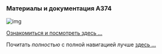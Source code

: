 ### Материалы и документация **А374**

![img](https://1.bp.blogspot.com/-A1cKli6OGno/YJb2wrG-6-I/AAAAAAAAGjQ/GH0plASBHjIdgXEDmAYQx-id8GMxyOgoACK4BGAYYCw/s320/a374ru-706089.png)

[Ознакомиться и посмотреть здесь …](https://a374.ru)

Почитать *полностью* c полной навигацией лучше [здесь …](https://a374ru.readthedocs.io)

